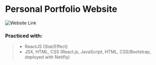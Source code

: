 # Personal Portfolio Website
![Website Link]([chriswu.netlify.app])

### Practiced with: 
> - ReactJS (Stat/Effect)
> - JSX, HTML, CSS
(React.js, JavaScript, HTML, CSS/Bootstrap, deployed with Netifly)
